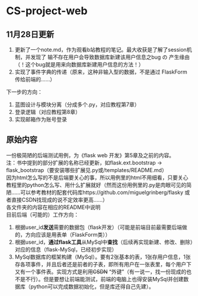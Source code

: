 # CS-project-web
## 11月28日更新 ##
1. 更新了一个note.md，作为观看b站教程的笔记。最大收获是了解了session机制，并发现了 输不存在用户会导致数据库新建该用户信息之bug の 产生缘由（！这个bug就是用来向数据库新建用户信息的方法！） <br>
2. 实现了事件字典的传递（原来，这种非输入型的数据，不是通过 FlaskForm 传给前端的……）

下一步的方向：
1. 蓝图设计与模块分离（分成多个.py，对应教程第7章）
2. 登录逻辑（对应教程第8章）
3. 实现邮箱作为账号登录

## 原始内容 ##
一份极简陋的后端测试用例，为《flask web 开发》第5章及之前的内容。<br> 
注：书中提到的部分扩展的名称已经更新，如flask.ext.bootstrap -> flask_bootstrap（要安装哪些扩展见.py或/templates/README.md）<br>
因为html怎么写的不是后端要关心的事，所以用例里的html不用细看，只要关心教程里的python怎么写、用什么扩展就好（然而这份用例里的.py是肉眼可见的简陋……可以参考教材的配套代码库https://github.com/miguelgrinberg/flasky  或者直接CSDN找现成的说不定效率更高……）<br>
各文件夹的内容在相应的README中说明 <br>
目前后端（可能的）工作方向：<br> 
1. 根据user_id**发送**需要的数据包（flask开发）（可能是前端目前最需要后端做的，方向应该是用表单（FlaskForm类）） <br>
2. 根据user_id，**通过flask工具**从MySql中**查找**（后续再实现新建、修改、删除）对应的信息（flask-MySql，已经初步实现） <br>
3. MySql数据库的框架构建（MySql）。要有2张基本的表，1张存用户信息，1张存各项事件，并且后者还是前者的子表，即所有用户在一张表里，每个用户下又有一个事件表。实现方式是利用~~CSDN~~ “外键”（有一说一，找一份现成的也不是不行）。但是要想让前端能测试，前端的电脑上也得安装MySql并创建数据库（python可以完成数据初始化，但是库还得自己先建）。 <br>
